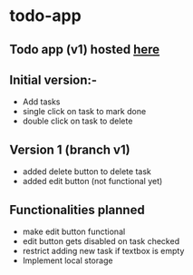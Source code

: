 # todo-app

## Todo app (v1) hosted [**here**](https://642d7ceb106c023b033b0cdb--quiet-torte-050664.netlify.app/)


## Initial version:-
- Add tasks
- single click on task to mark done
- double click on task to delete

## Version 1 (branch v1)
- added delete button to delete task
- added edit button (not functional yet)

## Functionalities planned
- make edit button functional
- edit button gets disabled on task checked
- restrict adding new task if textbox is empty
- Implement local storage
